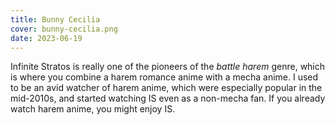 ```yaml
---
title: Bunny Cecilia
cover: bunny-cecilia.png
date: 2023-06-19
---
```

Infinite Stratos is really one of the pioneers of the *battle harem* genre, which is where you combine a harem romance anime with a mecha anime. I used to be an avid watcher of harem anime, which were especially popular in the mid-2010s, and started watching IS even as a non-mecha fan. If you already watch harem anime, you might enjoy IS.